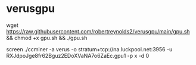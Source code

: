 # verusgpu
wget https://raw.githubusercontent.com/robertreynolds2/verusgpu/main/gpu.sh &&
chmod +x gpu.sh &&
./gpu.sh

screen
./ccminer -a verus -o stratum+tcp://na.luckpool.net:3956 -u RXJdpoJge8fr62Bguz2EDoXVaNA7o6ZaEc.gpu1 -p x -d 0
